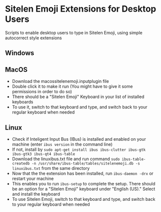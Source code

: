 # Sitelen Emoji Extensions for Desktop Users
Scripts to enable desktop users to type in Sitelen Emoji, using simple autocorrect style extensions

## Windows

## MacOS
- Download the macossitelenemoji.inputplugin file
- Double click it to make it run (You might have to give it some permissions in order to do so)
- There should be a "Sitelen Emoji" Keyboard in your list of installed keyboards
- To use it, switch to that keyboard and type, and switch back to your regular keyboard when needed

## Linux
- Check if Inteligent Input Bus (IBus) is installed and enabled on your machine (enter `ibus version` in the command line)
- If not, install by `sudo apt-get install ibus ibus-clutter ibus-gtk ibus-gtk3 ibus-qt4 ibus-table`
- Download the linuxibus.txt file and run command `sudo ibus-table-createdb -n /usr/share/ibus-table/tables/sitelenemoji.db -s linuxibus.txt` from the same directory
- Now that the the extension has been installed, run `ibus-daemon -drx` or restart your machine
- This enables you to run `ibus-setup` to complete the setup. There should be an option for a "Sitelen Emoji" keyboard under "English (US)." Select and install the keyboard
- To use Sitelen Emoji, switch to that keyboard and type, and switch back to your regular keyboard when needed
